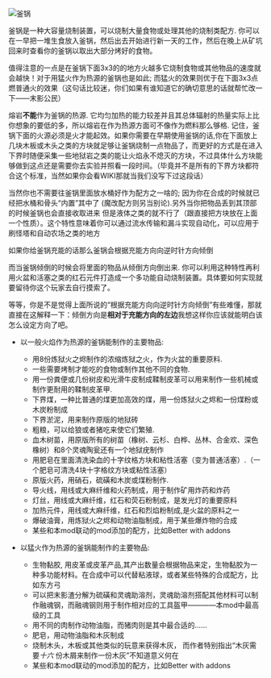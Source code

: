 ![釜锅](block:betterwithmods:cooking_pot@1)

釜锅是一种大容量烧制装置，可以烧制大量食物或处理其他的烧制类配方. 你可以在一早把一堆生食放入釜锅，然后出去开始进行新一天的工作，然后在晚上从矿坑回来时查看你的釜锅以取出大部分烤好的食物。

值得注意的一点是在釜锅下面3x3的的地方火越多它烧制食物或其他物品的速度就会越快！对于用猛火作为热源的釜锅也是如此; 而猛火的效果则优于在下面3x3点燃普通火的效果（这句话比较迷，你们如果有谁知道它的确切意思的话就帮忙改一下——末影公民）

熔岩**不能**作为釜锅的热源. 它均匀加热的能力较差并且其总体辐射的热量实际上比你想象的要低的多，所以熔岩在作为热源方面可不像作为燃料那么够格. 记住，釜锅下面的火源必须是火才能起效。如果你需要在早期使用釜锅的话,你在下面放上几块木板或木头之类的方块就足够让釜锅烧制一点物品了，而更好的方式是在进入下界时随便采集一些地狱岩之类的能让火焰永不熄灭的方块，不过具体什么方块能够做到这点还是需要你去实验并照看一段时间。（毕竟并不是所有的下界方块都符合这个标准，当然如果你会看WIKI那就当我们没写下过这段话）

当然你也不需要往釜锅里面放水桶好作为配方之一啥的; 因为你在合成的时候就已经把水桶和骨头“内置”其中了 (魔改配方则另当别论).另外当你把物品丢到其顶部的时候釜锅也会直接收取进来 但是液体之类的就不行了（跟直接把方块放在上面一个性质）。这个特性意味着你可以通过流水传输和漏斗实现自动化，可以应用于刷怪塔和自动农场之类的地方

如果你给釜锅充能的话那么釜锅会根据充能方向向逆时针方向倾倒

而当釜锅倾倒的时候会将里面的物品从倾倒方向倒出来. 你可以利用这种特性再利用火盆和活塞之类的红石元件打造成一个多功能自动烧制装置。具体要如何实现就要留待你这个玩家去自行摸索了。

等等，你是不是觉得上面所说的“根据充能方向向逆时针方向倾倒”有些难懂，那就直接在这解释一下：倾倒方向是**相对于充能方向的左边**我想这样你应该就能明白该怎么设定方向了吧。

* 以一般火焰作为热源的釜锅能制作的主要物品:
    * 用8份炼狱火之烬制作的浓缩炼狱之火，作为火盆的重要原料.
    * 一些需要烤制才能吃的食物或制作其他不同的食物.
    * 用一份粪便或几份树皮和光滑牛皮制成鞣制皮革可以用来制作一些机械或制作更耐用的鞣制皮革甲.
    * 下界煤，一种比普通的煤更加高效的煤，用一份炼狱火之烬和一份煤粉或木炭粉制成
    * 下界淤泥，用来制作原版的地狱砖
    * 粗粮，可以给狼或者猪吃来使它们繁殖.
    * 血木树苗，用原版所有的树苗（橡树、云杉、白桦、丛林、合金欢、深色橡树）和8个灵魂陶瓮还有一个地狱疣制作
    * 用肥皂在里面清洗染血的十字纹格方块和粘性活塞（变为普通活塞）.（一个肥皂可清洗4块十字格纹方块或粘性活塞）
    * 原版火药，用硝石，硫磺和木炭或煤粉制作.
    * 导火线，用线或大麻纤维和火药制成，用于制作矿用炸药和炸药
    * 灯丝，用线或大麻纤维，红石和荧石粉制成，是发光灯的重要原料
    * 加热元件，用线或大麻纤维，红石和烈焰粉制成,是火盆的原料之一
    * 爆破油膏，用炼狱火之烬和动物油脂制成，用于某些爆炸物的合成
    * 某些和本mod联动的mod添加的配方，比如Better with addons

* 以猛火作为热源的釜锅能制作的主要物品:
    * 生物黏胶, 用皮革或皮革产品,其产出数量会根据物品来定，生物黏胶为一种多功能材料。在合成中可以代替粘液球，或者某些特殊的合成配方，比如东方弓
    * 可以把末影渣分解为硫磺和灵魂助溶剂，灵魂助溶剂搭配其他材料可以制作融魂钢，而融魂钢则用于制作相对应的工具盔甲————本mod中最高级的工具
    * 用不同的肉制作动物油脂，而猪肉则是其中最合适的……
    * 肥皂，用动物油脂和木灰制成
    * 烧制木头，木板或其他类似的玩意来获得木灰， 而作者特别指出“木灰需要*十六* 份木屑来制作一份木灰”不知道意义何在
    * 某些和本mod联动的mod添加的配方，比如Better with addons